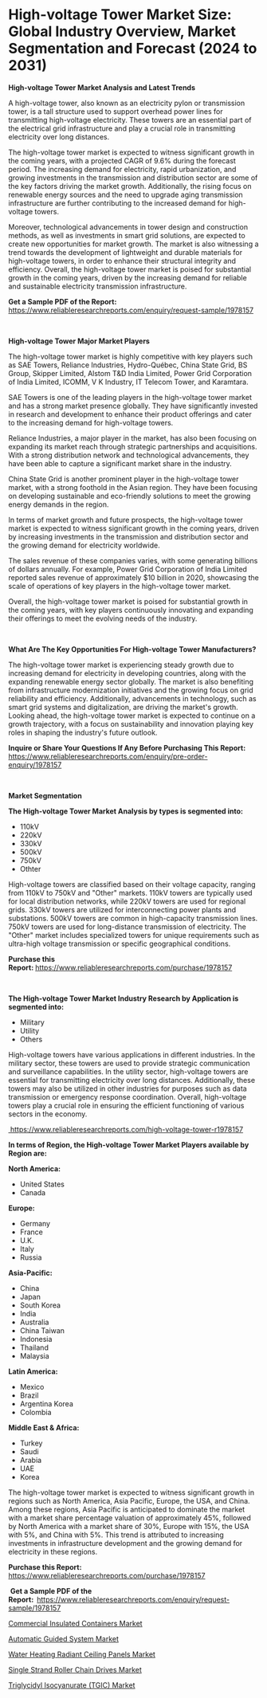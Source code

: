 <p><h1>High-voltage Tower Market Size: Global Industry Overview, Market Segmentation and Forecast (2024 to 2031)</h1></p><p><strong>High-voltage Tower Market Analysis and Latest Trends</strong></p>
<p><p>A high-voltage tower, also known as an electricity pylon or transmission tower, is a tall structure used to support overhead power lines for transmitting high-voltage electricity. These towers are an essential part of the electrical grid infrastructure and play a crucial role in transmitting electricity over long distances.</p><p>The high-voltage tower market is expected to witness significant growth in the coming years, with a projected CAGR of 9.6% during the forecast period. The increasing demand for electricity, rapid urbanization, and growing investments in the transmission and distribution sector are some of the key factors driving the market growth. Additionally, the rising focus on renewable energy sources and the need to upgrade aging transmission infrastructure are further contributing to the increased demand for high-voltage towers.</p><p>Moreover, technological advancements in tower design and construction methods, as well as investments in smart grid solutions, are expected to create new opportunities for market growth. The market is also witnessing a trend towards the development of lightweight and durable materials for high-voltage towers, in order to enhance their structural integrity and efficiency. Overall, the high-voltage tower market is poised for substantial growth in the coming years, driven by the increasing demand for reliable and sustainable electricity transmission infrastructure.</p></p>
<p><strong>Get a Sample PDF of the Report:&nbsp;</strong> <a href="https://www.reliableresearchreports.com/enquiry/request-sample/1978157">https://www.reliableresearchreports.com/enquiry/request-sample/1978157</a></p>
<p>&nbsp;</p>
<p><strong>High-voltage Tower Major Market Players</strong></p>
<p><p>The high-voltage tower market is highly competitive with key players such as SAE Towers, Reliance Industries, Hydro-Québec, China State Grid, BS Group, Skipper Limited, Alstom T&D India Limited, Power Grid Corporation of India Limited, ICOMM, V K Industry, IT Telecom Tower, and Karamtara. </p><p>SAE Towers is one of the leading players in the high-voltage tower market and has a strong market presence globally. They have significantly invested in research and development to enhance their product offerings and cater to the increasing demand for high-voltage towers. </p><p>Reliance Industries, a major player in the market, has also been focusing on expanding its market reach through strategic partnerships and acquisitions. With a strong distribution network and technological advancements, they have been able to capture a significant market share in the industry.</p><p>China State Grid is another prominent player in the high-voltage tower market, with a strong foothold in the Asian region. They have been focusing on developing sustainable and eco-friendly solutions to meet the growing energy demands in the region.</p><p>In terms of market growth and future prospects, the high-voltage tower market is expected to witness significant growth in the coming years, driven by increasing investments in the transmission and distribution sector and the growing demand for electricity worldwide.</p><p>The sales revenue of these companies varies, with some generating billions of dollars annually. For example, Power Grid Corporation of India Limited reported sales revenue of approximately $10 billion in 2020, showcasing the scale of operations of key players in the high-voltage tower market. </p><p>Overall, the high-voltage tower market is poised for substantial growth in the coming years, with key players continuously innovating and expanding their offerings to meet the evolving needs of the industry.</p></p>
<p>&nbsp;</p>
<p><strong>What Are The Key Opportunities For High-voltage Tower Manufacturers?</strong></p>
<p><p>The high-voltage tower market is experiencing steady growth due to increasing demand for electricity in developing countries, along with the expanding renewable energy sector globally. The market is also benefiting from infrastructure modernization initiatives and the growing focus on grid reliability and efficiency. Additionally, advancements in technology, such as smart grid systems and digitalization, are driving the market's growth. Looking ahead, the high-voltage tower market is expected to continue on a growth trajectory, with a focus on sustainability and innovation playing key roles in shaping the industry's future outlook.</p></p>
<p><strong>Inquire or Share Your Questions If Any Before Purchasing This Report:</strong> <a href="https://www.reliableresearchreports.com/enquiry/pre-order-enquiry/1978157">https://www.reliableresearchreports.com/enquiry/pre-order-enquiry/1978157</a></p>
<p>&nbsp;</p>
<p><strong>Market Segmentation</strong></p>
<p><strong>The High-voltage Tower Market Analysis by types is segmented into:</strong></p>
<p><ul><li>110kV</li><li>220kV</li><li>330kV</li><li>500kV</li><li>750kV</li><li>Othter</li></ul></p>
<p><p>High-voltage towers are classified based on their voltage capacity, ranging from 110kV to 750kV and "Other" markets. 110kV towers are typically used for local distribution networks, while 220kV towers are used for regional grids. 330kV towers are utilized for interconnecting power plants and substations. 500kV towers are common in high-capacity transmission lines. 750kV towers are used for long-distance transmission of electricity. The "Other" market includes specialized towers for unique requirements such as ultra-high voltage transmission or specific geographical conditions.</p></p>
<p><strong>Purchase this Report:&nbsp;</strong><a href="https://www.reliableresearchreports.com/purchase/1978157">https://www.reliableresearchreports.com/purchase/1978157</a></p>
<p>&nbsp;</p>
<p><strong>The High-voltage Tower Market Industry Research by Application is segmented into:</strong></p>
<p><ul><li>Military</li><li>Utility</li><li>Others</li></ul></p>
<p><p>High-voltage towers have various applications in different industries. In the military sector, these towers are used to provide strategic communication and surveillance capabilities. In the utility sector, high-voltage towers are essential for transmitting electricity over long distances. Additionally, these towers may also be utilized in other industries for purposes such as data transmission or emergency response coordination. Overall, high-voltage towers play a crucial role in ensuring the efficient functioning of various sectors in the economy.</p></p>
<p><a href="https://www.reliableresearchreports.com/high-voltage-tower-r1978157">&nbsp;https://www.reliableresearchreports.com/high-voltage-tower-r1978157</a></p>
<p><strong>In terms of Region, the High-voltage Tower Market Players available by Region are:</strong></p>
<p>
    <p> <strong> North America: </strong>
        <ul>
            <li>United States</li>
            <li>Canada</li>
        </ul>
        </p> 
    <p> <strong> Europe: </strong>
        <ul>
            <li>Germany</li>
            <li>France</li>
            <li>U.K.</li>
            <li>Italy</li>
            <li>Russia</li>
        </ul>
        </p> 
    <p> <strong> Asia-Pacific: </strong>
        <ul>
            <li>China</li>
            <li>Japan</li>
            <li>South Korea</li>
            <li>India</li>
            <li>Australia</li>
            <li>China Taiwan</li>
            <li>Indonesia</li>
            <li>Thailand</li>
            <li>Malaysia</li>
        </ul>
        </p> 
    <p> <strong> Latin America: </strong>
        <ul>
            <li>Mexico</li>
            <li>Brazil</li>
            <li>Argentina Korea</li>
            <li>Colombia</li>
        </ul>
        </p> 
    <p> <strong> Middle East & Africa: </strong>
        <ul>
            <li>Turkey</li>
            <li>Saudi</li>
            <li>Arabia</li>
            <li>UAE</li>
            <li>Korea</li>
        </ul>
    </p>
    </p>
<p><p>The high-voltage tower market is expected to witness significant growth in regions such as North America, Asia Pacific, Europe, the USA, and China. Among these regions, Asia Pacific is anticipated to dominate the market with a market share percentage valuation of approximately 45%, followed by North America with a market share of 30%, Europe with 15%, the USA with 5%, and China with 5%. This trend is attributed to increasing investments in infrastructure development and the growing demand for electricity in these regions.</p></p>
<p><strong>Purchase this Report: </strong><a href="https://www.reliableresearchreports.com/purchase/1978157">https://www.reliableresearchreports.com/purchase/1978157</a></p>
<p>&nbsp;<strong>Get a Sample PDF of the Report:&nbsp;&nbsp;</strong><a href="https://www.reliableresearchreports.com/enquiry/request-sample/1978157">https://www.reliableresearchreports.com/enquiry/request-sample/1978157</a></p>
<p><strong></strong></p>
<p><p><a href="https://github.com/moyahfrancoestellec51j635wcx/Market-Research-Report-List-2/blob/main/commercial-insulated-containers-market.md">Commercial Insulated Containers Market</a></p><p><a href="https://github.com/suaretopek9/Market-Research-Report-List-2/blob/main/automatic-guided-system-market.md">Automatic Guided System Market</a></p><p><a href="https://www.linkedin.com/pulse/decoding-water-heating-radiant-ceiling-panels-market-metrics-share-ow9wf?trackingId=p0Hz0s9707IS7BbjPnLNZg%3D%3D">Water Heating Radiant Ceiling Panels Market</a></p><p><a href="https://www.linkedin.com/pulse/single-strand-roller-chain-drives-market-size-outlook-forecast-onkbe?trackingId=Dy1rV6XpzgT3%2B1G3V7SWrQ%3D%3D">Single Strand Roller Chain Drives Market</a></p><p><a href="https://issuu.com/reportprime-2/docs/triglycidyl-isocyanurate-tgic-market-size-2030.ppt">Triglycidyl Isocyanurate (TGIC) Market</a></p></p>